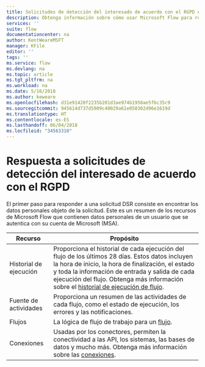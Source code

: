 ```yaml
---
title: Solicitudes de detección del interesado de acuerdo con el RGPD en Microsoft Flow para cuentas de Microsoft (MSA) | Microsoft Docs
description: Obtenga información sobre cómo usar Microsoft Flow para responder a solicitudes de detección del interesado de acuerdo con el RGPD para cuentas de Microsoft.
services: ''
suite: flow
documentationcenter: na
author: KentWeareMSFT
manager: KFile
editor: ''
tags: ''
ms.service: flow
ms.devlang: na
ms.topic: article
ms.tgt_pltfrm: na
ms.workload: na
ms.date: 5/16/2018
ms.author: keweare
ms.openlocfilehash: d31e91420f2235b201d3ae974b1950ae5fbc35c9
ms.sourcegitcommit: 945614d737d5909c40029a61e050302d96e1619d
ms.translationtype: HT
ms.contentlocale: es-ES
ms.lasthandoff: 06/04/2018
ms.locfileid: "34563310"
---
```

# <a name="respond-to-gdpr-data-subject-discovery-requests"></a>Respuesta a solicitudes de detección del interesado de acuerdo con el RGPD 

El primer paso para responder a una solicitud DSR consiste en encontrar los datos personales objeto de la solicitud.
Este es un resumen de los recursos de Microsoft Flow que contienen datos personales de un usuario que se autentica con su cuenta de Microsoft (MSA).

|Recurso|Propósito|
|-----|-----|
|Historial de ejecución|Proporciona el historial de cada ejecución del flujo de los últimos 28 días. Estos datos incluyen la hora de inicio, la hora de finalización, el estado y toda la información de entrada y salida de cada ejecución del flujo. Obtenga más información sobre el [historial de ejecución de flujo](https://flow.microsoft.com/blog/download-history-recurrence/).|
|Fuente de actividades| Proporciona un resumen de las actividades de cada flujo, como el estado de ejecución, los errores y las notificaciones.|
|Flujos|La lógica de flujo de trabajo para un [flujo](https://docs.microsoft.com/flow/get-started-logic-flow).|
|Conexiones|Usadas por los conectores, permiten la conectividad a las API, los sistemas, las bases de datos y mucho más. Obtenga más información sobre las [conexiones](add-manage-connections.md).|

